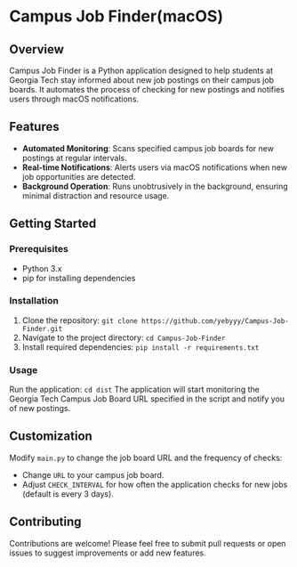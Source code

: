 # Campus Job Finder(macOS)

## Overview
Campus Job Finder is a Python application designed to help students at Georgia Tech stay informed about new job postings on their campus job boards. It automates the process of checking for new postings and notifies users through macOS notifications.

## Features
- **Automated Monitoring**: Scans specified campus job boards for new postings at regular intervals.
- **Real-time Notifications**: Alerts users via macOS notifications when new job opportunities are detected.
- **Background Operation**: Runs unobtrusively in the background, ensuring minimal distraction and resource usage.

## Getting Started

### Prerequisites
- Python 3.x
- pip for installing dependencies

### Installation
1. Clone the repository:
`git clone https://github.com/yebyyy/Campus-Job-Finder.git`
2. Navigate to the project directory:
`cd Campus-Job-Finder`
3. Install required dependencies:
`pip install -r requirements.txt`

### Usage
Run the application:
`cd dist`
The application will start monitoring the Georgia Tech Campus Job Board URL specified in the script and notify you of new postings.

## Customization
Modify `main.py` to change the job board URL and the frequency of checks:
- Change `URL` to your campus job board.
- Adjust `CHECK_INTERVAL` for how often the application checks for new jobs (default is every 3 days).

## Contributing
Contributions are welcome! Please feel free to submit pull requests or open issues to suggest improvements or add new features.
